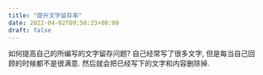 ```yaml
---
title: "提升文字留存率"
date: 2022-04-02T09:58:23+08:00
draft: false
---
```


如何提高自己的所编写的文字留存问题? 
自己经常写了很多文字, 但是每当自己回顾的时候都不是很满意.
然后就会把已经写下的文字和内容删除掉.
